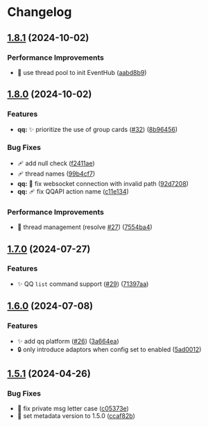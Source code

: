 # Changelog

## [1.8.1](https://github.com/AnzhiZhang/ChatHub/compare/v1.8.0...v1.8.1) (2024-10-02)


### Performance Improvements

* 🧵 use thread pool to init EventHub ([aabd8b9](https://github.com/AnzhiZhang/ChatHub/commit/aabd8b96189f402447c9d2fe5e1da9baa8f881aa))

## [1.8.0](https://github.com/AnzhiZhang/ChatHub/compare/v1.7.0...v1.8.0) (2024-10-02)


### Features

* **qq:** ✨ prioritize the use of group cards ([#32](https://github.com/AnzhiZhang/ChatHub/issues/32)) ([8b96456](https://github.com/AnzhiZhang/ChatHub/commit/8b96456a77bef737f9cee3b99f33ec1ff9559d38))


### Bug Fixes

* 🩹 add null check ([f2411ae](https://github.com/AnzhiZhang/ChatHub/commit/f2411aea1537a1aaa94e50e3628790cd4cf01ca9))
* 🩹 thread names ([99b4cf7](https://github.com/AnzhiZhang/ChatHub/commit/99b4cf75db9561e17b3f17d2555d10b74519a43d))
* **qq:** 🐛 fix websocket connection with invalid path ([92d7208](https://github.com/AnzhiZhang/ChatHub/commit/92d720889f348335ad48eb40514a3a5089254d2c))
* **qq:** 🩹 fix QQAPI action name ([c11e134](https://github.com/AnzhiZhang/ChatHub/commit/c11e134734bab16c6d8203c2c385b177be99b9aa))


### Performance Improvements

* 🧵 thread management (resolve [#27](https://github.com/AnzhiZhang/ChatHub/issues/27)) ([7554ba4](https://github.com/AnzhiZhang/ChatHub/commit/7554ba46359022d9d64f329d6355e048f3b71692))

## [1.7.0](https://github.com/AnzhiZhang/ChatHub/compare/v1.6.0...v1.7.0) (2024-07-27)


### Features

* ✨ QQ `list` command  support ([#29](https://github.com/AnzhiZhang/ChatHub/issues/29)) ([71397aa](https://github.com/AnzhiZhang/ChatHub/commit/71397aa0083bd9df92820ac63442e1092e102bef))

## [1.6.0](https://github.com/AnzhiZhang/ChatHub/compare/v1.5.1...v1.6.0) (2024-07-08)


### Features

* ✨ add qq platform ([#26](https://github.com/AnzhiZhang/ChatHub/issues/26)) ([3a664ea](https://github.com/AnzhiZhang/ChatHub/commit/3a664ea8e72af2fe4a1dabe9e4650ab743c1f1a8))
* 🔒️ only introduce adaptors when config set to enabled ([5ad0012](https://github.com/AnzhiZhang/ChatHub/commit/5ad0012a2933927c5e5541af3d86b07c8468efd2))

## [1.5.1](https://github.com/AnzhiZhang/ChatHub/compare/v1.5.0...v1.5.1) (2024-04-26)


### Bug Fixes

* 🐛 fix private msg letter case ([c05373e](https://github.com/AnzhiZhang/ChatHub/commit/c05373e638ce33965236472c0a3238f6c46ee3f6))
* 🔖 set metadata version to 1.5.0 ([ccaf82b](https://github.com/AnzhiZhang/ChatHub/commit/ccaf82b8d055a1762c94ea6e3319b9e35d1c7efe))
